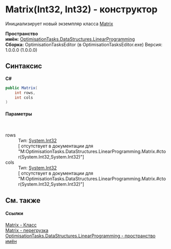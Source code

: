 # Matrix(Int32, Int32) - конструктор
 

Инициализирует новый экземпляр класса <a href="T_OptimisationTasks_DataStructures_LinearProgramming_Matrix">Matrix</a>

**Пространство имён:**&nbsp;<a href="N_OptimisationTasks_DataStructures_LinearProgramming">OptimisationTasks.DataStructures.LinearProgramming</a><br />**Сборка:**&nbsp;OptimisationTasksEditor (в OptimisationTasksEditor.exe) Версия: 1.0.0.0 (1.0.0.0)

## Синтаксис

**C#**<br />
``` C#
public Matrix(
	int rows,
	int cols
)
```


#### Параметры
&nbsp;<dl><dt>rows</dt><dd>Тип:&nbsp;<a href="http://msdn2.microsoft.com/ru-ru/library/td2s409d" target="_blank">System.Int32</a><br />\[<param name="rows"/> отсутствует в документации для "M:OptimisationTasks.DataStructures.LinearProgramming.Matrix.#ctor(System.Int32,System.Int32)"\]</dd><dt>cols</dt><dd>Тип:&nbsp;<a href="http://msdn2.microsoft.com/ru-ru/library/td2s409d" target="_blank">System.Int32</a><br />\[<param name="cols"/> отсутствует в документации для "M:OptimisationTasks.DataStructures.LinearProgramming.Matrix.#ctor(System.Int32,System.Int32)"\]</dd></dl>

## См. также


#### Ссылки
<a href="T_OptimisationTasks_DataStructures_LinearProgramming_Matrix">Matrix - Класс</a><br /><a href="Overload_OptimisationTasks_DataStructures_LinearProgramming_Matrix__ctor">Matrix - перегрузка</a><br /><a href="N_OptimisationTasks_DataStructures_LinearProgramming">OptimisationTasks.DataStructures.LinearProgramming - пространство имён</a><br />